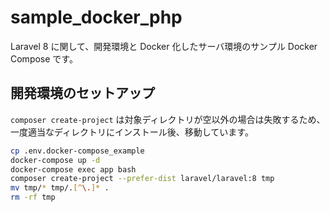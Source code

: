 # sample_docker_php
Laravel 8 に関して、開発環境と Docker 化したサーバ環境のサンプル Docker Compose です。

## 開発環境のセットアップ
`composer create-project` は対象ディレクトリが空以外の場合は失敗するため、一度適当なディレクトリにインストール後、移動しています。

```bash
cp .env.docker-compose_example
docker-compose up -d
docker-compose exec app bash
composer create-project --prefer-dist laravel/laravel:8 tmp
mv tmp/* tmp/.[^\.]* .
rm -rf tmp
```
